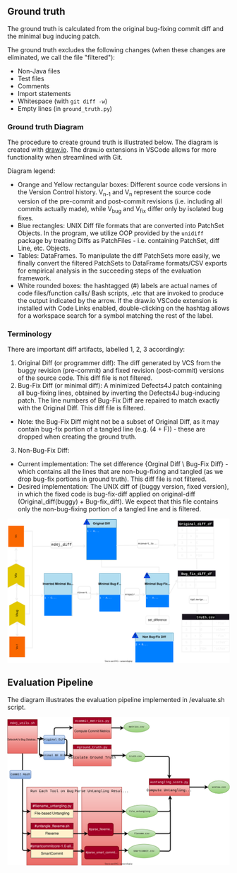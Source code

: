 ## Ground truth

The ground truth is calculated from the original bug-fixing commit diff and the minimal bug inducing patch.

The ground truth excludes the following changes (when these changes are eliminated, we call the file "filtered"):

- Non-Java files
- Test files
- Comments
- Import statements
- Whitespace (with `git diff -w`)
- Empty lines (in `ground_truth.py`)

### Ground truth Diagram
The procedure to create ground truth is illustrated below. The diagram is created with [draw.io](https://app.diagrams.net/). The draw.io extensions in VSCode allows for more functionality when streamlined with Git.

Diagram legend:
- Orange and Yellow rectangular boxes: Different source code versions in the Version Control history. V<sub>n-1</sub> and V<sub>n</sub> represent the source code version of the pre-commit and post-commit revisions (i.e. including all commits actually made), while  V<sub>bug</sub> and V<sub>fix</sub> differ only by isolated bug fixes.
- Blue rectangles: UNIX Diff file formats that are converted into PatchSet Objects. In the program, we utilize OOP provided by the `unidiff` package by treating Diffs as PatchFiles - i.e. containing PatchSet, diff Line, etc. Objects. 
- Tables: DataFrames. To manipulate the diff PatchSets more easily, we finally convert the filtered PatchSets to DataFrame formats/CSV exports for empirical analysis in the succeeding steps of the evaluation framework.
- White rounded boxes: the hashtagged (#) labels are actual names of code files/function calls/ Bash scripts, .etc that are invoked to produce the output indicated by the arrow. If the draw.io VSCode extension is installed with Code Links enabled, double-clicking on the hashtag allows for a workspace search for a symbol matching the rest of the label.

### Terminology
There are important diff artifacts, labelled 1, 2, 3 accordingly:
1. Original Diff (or programmer diff): The diff generated by VCS from the buggy revision (pre-commit) and fixed revision (post-commit) versions of the source code. This diff file is not filtered. 
2. Bug-Fix Diff (or minimal diff): A minimized Defects4J patch containing all bug-fixing lines, obtained by inverting the Defects4J bug-inducing patch. The line numbers of Bug-Fix Diff are repaired to match exactly with the Original Diff. This diff file is filtered.
- Note: the Bug-Fix Diff might not be a subset of Original Diff, as it may contain bug-fix portion of a tangled line (e.g. (4 + F)) - these are dropped when creating the ground truth. 
3. Non-Bug-Fix Diff:
- Current implementation: The set difference {Orginal Diff \ Bug-Fix Diff} - which contains all the lines that are non-bug-fixing and tangled (as we drop bug-fix portions in ground truth). This diff file is not filtered.
- Desired implementation: The UNIX diff of {buggy version, fixed version}, in which the fixed code is bug-fix-diff applied on original-diff (Original_diff(buggy) + Bug-fix_diff). We expect that this file contains only the non-bug-fixing portion of a tangled line and is filtered.


![Ground truth](./diffs.drawio.svg)

## Evaluation Pipeline
The diagram illustrates the evaluation pipeline implemented in /evaluate.sh script.

![Evaluation Pipeline](./pipeline.drawio.svg)
